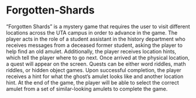 # Forgotten-Shards
“Forgotten Shards” is a mystery game that requires the user to visit different locations across the UTA campus in order to advance in the game. The player acts in the role of a student assistant in the history department who receives messages from a deceased former student, asking the player to help find an old amulet. Additionally, the player receives location hints, which tell the player where to go next. Once arrived at the physical location, a quest will appear on the screen. Quests can be either word riddles, math riddles, or hidden object games. Upon successful completion, the player receives a hint for what the ghost’s amulet looks like and another location hint. At the end of the game, the player will be able to select the correct amulet from a set of similar-looking amulets to complete the game.
